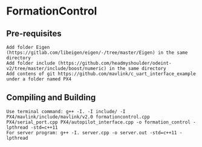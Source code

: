 # FormationControl

## Pre-requisites
	Add folder Eigen (https://gitlab.com/libeigen/eigen/-/tree/master/Eigen) in the same directory
	Add folder include (https://github.com/headmyshoulder/odeint-v2/tree/master/include/boost/numeric) in the same directory
	Add contens of git https://github.com/mavlink/c_uart_interface_example under a folder named PX4

## Compiling and Building
	Use terminal command: g++ -I. -I include/ -I PX4/mavlink/include/mavlink/v2.0 formationcontrol.cpp PX4/serial_port.cpp PX4/autopilot_interface.cpp -o formation_control -lpthread -std=c++11 
	For server program: g++ -I. server.cpp -o server.out -std=c++11 -lpthread

